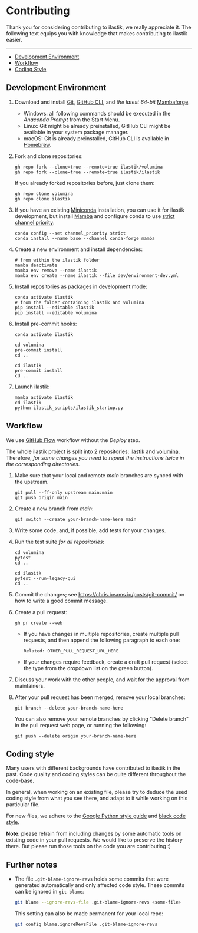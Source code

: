 # Contributing

Thank you for considering contributing to ilastik, we really appreciate it.
The following text equips you with knowledge that makes contributing to ilastik easier.

---

* [Development Environment](#development-environment)
* [Workflow](#workflow)
* [Coding Style](#coding-style)

## Development Environment

1. Download and install [Git][git], [GitHub CLI][github-cli], and _the latest 64-bit_ [Mambaforge][mambaforge].
   - Windows: all following commands should be executed in the _Anaconda Prompt_ from the Start Menu.
   - Linux: Git might be already preinstalled, GitHub CLI might be available in your system package manager.
   - macOS: Git is already preinstalled, GitHub CLI is available in [Homebrew][homebrew].

1. Fork and clone repositories:
   ```
   gh repo fork --clone=true --remote=true ilastik/volumina
   gh repo fork --clone=true --remote=true ilastik/ilastik
   ```

   If you already forked repositories before, just clone them:

   ```
   gh repo clone volumina
   gh repo clone ilastik
   ```

1. If you have an existing [Miniconda][miniconda] installation, you can use it for ilastik development, but install [Mamba][mamba] and configure conda to use [strict channel priority][strict-channel-priority]:

   ```
   conda config --set channel_priority strict
   conda install --name base --channel conda-forge mamba
   ```

1. Create a new environment and install dependencies:

   ```
   # from within the ilastik folder
   mamba deactivate
   mamba env remove --name ilastik
   mamba env create --name ilastik --file dev/environment-dev.yml
   ```

1. Install repositories as packages in development mode:

   ```
   conda activate ilastik
   # from the folder containing ilastik and volumina
   pip install --editable ilastik
   pip install --editable volumina
   ```

1. Install pre-commit hooks:

   ```
   conda activate ilastik

   cd volumina
   pre-commit install
   cd ..

   cd ilastik
   pre-commit install
   cd ..
   ```

1. Launch ilastik:

   ```
   mamba activate ilastik
   cd ilastik
   python ilastik_scripts/ilastik_startup.py
   ```

## Workflow

We use [GitHub Flow][github-flow] workflow without the _Deploy_ step.

The whole ilastik project is split into 2 repositories: [ilastik][ilastik] and [volumina][volumina].
Therefore, *for some changes you need to repeat the instructions twice in the corresponding directories*.

1. Make sure that your local and remote _main_ branches are synced with the upstream.

   ```
   git pull --ff-only upstream main:main
   git push origin main
   ```

1. Create a new branch from *main*:

   ```
   git switch --create your-branch-name-here main
   ```

1. Write some code, and, if possible, add tests for your changes.

1. Run the test suite *for all repositories*:

   ```
   cd volumina
   pytest
   cd ..

   cd ilasitk
   pytest --run-legacy-gui
   cd ..
   ```

1. Commit the changes; see https://chris.beams.io/posts/git-commit/ on how to write a good commit message.

1. Create a pull request:

   ```
   gh pr create --web
   ```

   - If you have changes in multiple repositories, create multiple pull requests, and then append the following paragraph to each one:

     ```
     Related: OTHER_PULL_REQUEST_URL_HERE
     ```

   - If your changes require feedback, create a draft pull request (select the type from the dropdown list on the green button).

1. Discuss your work with the other people, and wait for the approval from maintainers.

1. After your pull request has been merged, remove your local branches:

   ```
   git branch --delete your-branch-name-here
   ```

   You can also remove your remote branches by clicking "Delete branch" in the pull request web page, or running the following:

   ```
   git push --delete origin your-branch-name-here
   ```

## Coding style

Many users with different backgrounds have contributed to ilastik in the past.
Code quality and coding styles can be quite different throughout the code-base.

In general, when working on an existing file, please try to deduce the used coding style from what you see there,
and adapt to it while working on this particular file.

For new files, we adhere to the [Google Python style guide][google-style] and [black code style][black].

__Note__: please refrain from including changes by some automatic tools on existing code in your pull requests.
We would like to preserve the history there.
But please run those tools on the code you are contributing :)

[git]: https://git-scm.com/
[github-cli]: https://cli.github.com/
[miniconda]: https://docs.conda.io/en/latest/miniconda.html
[mambaforge]: https://github.com/conda-forge/miniforge#mambaforge
[homebrew]: https://brew.sh/
[conda-build]: https://docs.conda.io/projects/conda-build/en/latest/
[conda-develop]: https://docs.conda.io/projects/conda-build/en/latest/resources/commands/conda-develop.html
[mamba]: https://mamba.readthedocs.io/en/latest/
[ilastik]: https://github.com/ilastik/ilastik
[volumina]: https://github.com/ilastik/volumina
[github-flow]: https://guides.github.com/introduction/flow/
[google-style]: https://github.com/google/styleguide/blob/gh-pages/pyguide.md
[black]: https://black.readthedocs.io/en/stable/
[strict-channel-priority]: https://conda.io/projects/conda/en/latest/user-guide/tasks/manage-channels.html#strict-channel-priority


## Further notes

* The file `.git-blame-ignore-revs` holds some commits that were generated automatically and only affected code style. These commits can be ignored in `git-blame`:

  ```bash
  git blame --ignore-revs-file .git-blame-ignore-revs <some-file>

  ```
  This setting can also be made permanent for your local repo:

  ```bash
  git config blame.ignoreRevsFile .git-blame-ignore-revs
  ```
